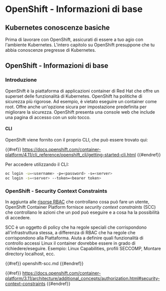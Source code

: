 # OpenShift - Informazioni di base

## Kubernetes conoscenze b**asiche** <a href="#a94e" id="a94e"></a>

Prima di lavorare con OpenShift, assicurati di essere a tuo agio con l'ambiente Kubernetes. L'intero capitolo su OpenShift presuppone che tu abbia conoscenze pregresse di Kubernetes.

## OpenShift - Informazioni di base

### Introduzione

OpenShift è la piattaforma di applicazioni container di Red Hat che offre un superset delle funzionalità di Kubernetes. OpenShift ha politiche di sicurezza più rigorose. Ad esempio, è vietato eseguire un container come root. Offre anche un'opzione sicura per impostazione predefinita per migliorare la sicurezza. OpenShift presenta una console web che include una pagina di accesso con un solo tocco.

#### CLI

OpenShift viene fornito con il proprio CLI, che può essere trovato qui:

{{#ref}}
https://docs.openshift.com/container-platform/4.11/cli_reference/openshift_cli/getting-started-cli.html
{{#endref}}

Per accedere utilizzando il CLI:
```bash
oc login -u=<username> -p=<password> -s=<server>
oc login -s=<server> --token=<bearer token>
```
### **OpenShift - Security Context Constraints** <a href="#a94e" id="a94e"></a>

In aggiunta alle [risorse RBAC](https://docs.openshift.com/container-platform/3.11/architecture/additional_concepts/authorization.html#architecture-additional-concepts-authorization) che controllano cosa può fare un utente, OpenShift Container Platform fornisce _security context constraints_ (SCC) che controllano le azioni che un pod può eseguire e a cosa ha la possibilità di accedere.

SCC è un oggetto di policy che ha regole speciali che corrispondono all'infrastruttura stessa, a differenza di RBAC che ha regole che corrispondono alla Piattaforma. Aiuta a definire quali funzionalità di controllo accessi Linux il container dovrebbe essere in grado di richiedere/eseguire. Esempio: Linux Capabilities, profili SECCOMP, Montare directory localhost, ecc.

{{#ref}}
openshift-scc.md
{{#endref}}

{{#ref}}
https://docs.openshift.com/container-platform/3.11/architecture/additional_concepts/authorization.html#security-context-constraints
{{#endref}}
